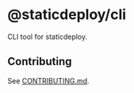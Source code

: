 # @staticdeploy/cli

CLI tool for staticdeploy.

## Contributing

See [CONTRIBUTING.md](CONTRIBUTING.md).
